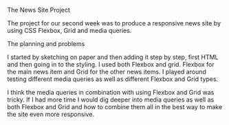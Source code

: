 The News Site Project

The project for our second week was to produce a responsive news site by using CSS Flexbox, Grid and media queries. 

The planning and problems

I started by sketching on paper and then adding it step by step, first  HTML and then going in to the styling. I used both Flexbox and grid. Flexbox for the main news item and Grid for the other news items. I played around testing different media queries as well as different Flexbox and Grid types. 

I think the media queries in combination with using Flexbox and Grid was tricky.  If I had more time I would dig deeper into media queries as well as both Flexbox and Grid and how to combine them all in the best way to make the site even more responsive. 



